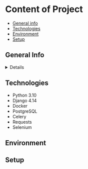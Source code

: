 # Content of Project
* [General info](#general-info)
* [Technologies](#technologies)
* [Environment](#environment)
* [Setup](#setup)

## General Info
<details>
</details>

## Technologies
<ul>
<li>Python 3.10</li>
<li>Django 4.14</li>
<li>Docker</li>
<li>PostgreSQL</li>
<li>Celery</li>
<li>Requests</li>
<li>Selenium</li>
</ul>

## Environment

## Setup
